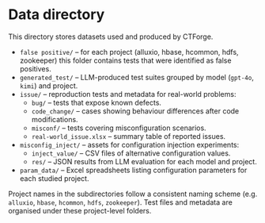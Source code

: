 # Data directory

This directory stores datasets used and produced by CTForge.

- `false positive/` – for each project (alluxio, hbase, hcommon, hdfs, zookeeper) this folder contains tests that were identified as false positives.
- `generated_test/` – LLM-produced test suites grouped by model (`gpt-4o`, `kimi`) and project.
- `issue/` – reproduction tests and metadata for real-world problems:
  - `bug/` – tests that expose known defects.
  - `code_change/` – cases showing behaviour differences after code modifications.
  - `misconf/` – tests covering misconfiguration scenarios.
  - `real-world_issue.xlsx` – summary table of reported issues.
- `misconfig_inject/` – assets for configuration injection experiments:
  - `inject_value/` – CSV files of alternative configuration values.
  - `res/` – JSON results from LLM evaluation for each model and project.
- `param_data/` – Excel spreadsheets listing configuration parameters for each studied project.

Project names in the subdirectories follow a consistent naming scheme (e.g. `alluxio`, `hbase`, `hcommon`, `hdfs`, `zookeeper`). Test files and metadata are organised under these project-level folders.